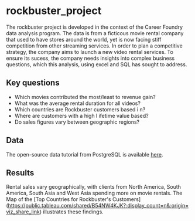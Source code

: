 # rockbuster_project
The rockbuster project is developed in the context of the Career Foundry data analysis program. The data is from a ficticous movie rental company that used to have stores around the world, yet is now facing stiff competition from other streaming services. In order to plan a competitive strategy, the company aims to launch a new video rental services. To ensure its sucess, the company needs insights into complex business questions, which this analysis, using excel and SQL has sought to address. 
## Key questions 
* Which movies contributed the most/least to revenue gain?
* What was the average rental duration for all videos?
* Which countries are Rockbuster customers based i n?
* Where are customers with a high l ifetime value based?
* Do sales figures vary between geographic regions?
## Data
The open-source data tutorial from PostgreSQL is available [here](https://www.postgresqltutorial.com/wp-content/uploads/2019/05/dvdrental.zip).
## Results
Rental sales vary geographically, with clients from North America, South America, South Asia and West Asia spending more on movie rentals. 
The Map of the [Top Countries for Rockbuster's Customers] (https://public.tableau.com/shared/B54NW4KJK?:display_count=n&:origin=viz_share_link) illustrates these findings.
